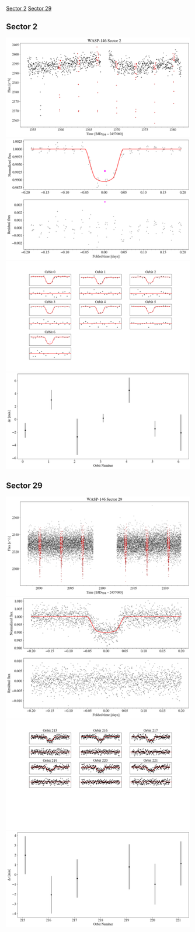 [Sector 2](#sector2)
[Sector 29](#sector29)

<a name = "sector2"></a>
## Sector 2
![alt text](/tt/WASP-146_Sector_2/WASP-146_Sector_2_a_TimeSeries.png)
![alt text](/tt/WASP-146_Sector_2/WASP-146_Sector_2_b_FoldedLightCurve.png)
![alt text](/tt/WASP-146_Sector_2/WASP-146_Sector_2_b_IndividualTransitsWithFit.png)
![alt text](/tt/WASP-146_Sector_2/WASP-146_Sector_2_c_TimingResiduals.png)

<a name = "sector29"></a>
## Sector 29
![alt text](/tt/WASP-146_Sector_29/WASP-146_Sector_29_a_TimeSeries.png)
![alt text](/tt/WASP-146_Sector_29/WASP-146_Sector_29_b_FoldedLightCurve.png)
![alt text](/tt/WASP-146_Sector_29/WASP-146_Sector_29_b_IndividualTransitsWithFit.png)
![alt text](/tt/WASP-146_Sector_29/WASP-146_Sector_29_c_TimingResiduals.png)

